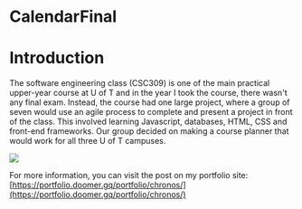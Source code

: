 # CalendarFinal

# Introduction

The software engineering class (CSC309) is one of the main practical upper-year course at U of T and in the year I took the course, there wasn't any final exam. Instead, the course had one large project, where a group of seven would use an agile process to complete and present a project in front of the class. This involved learning Javascript, databases, HTML, CSS and front-end frameworks. Our group decided on making a course planner that would work for all three U of T campuses.

![](https://portfolio.doomer.gq/portfolio/chronos/screen1.png)

For more information, you can visit the post on my portfolio site: [https://portfolio.doomer.gq/portfolio/chronos/](https://portfolio.doomer.gq/portfolio/chronos/)
